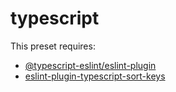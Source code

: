 # typescript

This preset requires:

- [@typescript-eslint/eslint-plugin](https://www.npmjs.com/package/@typescript-eslint/eslint-plugin)
- [eslint-plugin-typescript-sort-keys](https://www.npmjs.com/package/eslint-plugin-typescript-sort-keys)
